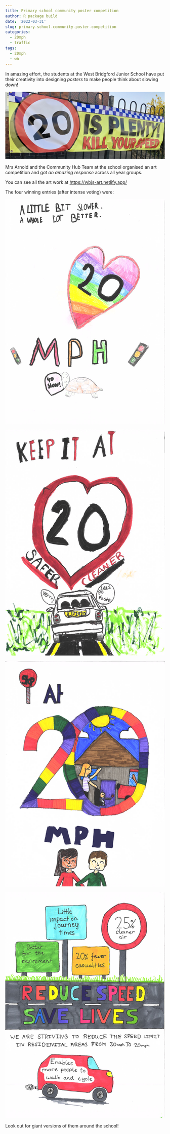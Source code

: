 ```yaml
---
title: Primary school community poster competition
author: R package build
date: '2022-03-31'
slug: primary-school-community-poster-competition
categories:
  - 20mph
  - traffic
tags:
  - 20mph
  - wb
---
```


In amazing effort, the students at the West Bridgford Junior School have put their creativity into designing *posters* to make people think about slowing down!

![banner](banner.jpg)

Mrs Arnold and the Community Hub Team at the school organised an art competition and got *an amazing response* across all year groups.

You can see all the art work at <a href="https://wbjs-art.netlify.app/" target=_new>https://wbjs-art.netlify.app/</a>

The four winning entries (after intense voting) were:

![First](winning-images-1.jpg)

![Second](winning-images-2.jpg)

![Third](winning-images-3.jpg)

![Fourth](winning-images-4.jpg)


Look out for giant versions of them around the school!


